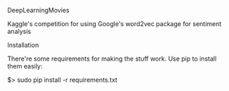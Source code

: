 DeepLearningMovies

Kaggle's competition for using Google's word2vec package for sentiment analysis

Installation

There're some requirements for making the stuff work. Use pip to install them easily:

$> sudo pip install -r requirements.txt
